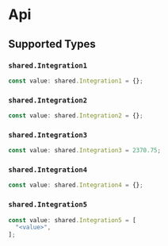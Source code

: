 # Api


## Supported Types

### `shared.Integration1`

```typescript
const value: shared.Integration1 = {};
```

### `shared.Integration2`

```typescript
const value: shared.Integration2 = {};
```

### `shared.Integration3`

```typescript
const value: shared.Integration3 = 2370.75;
```

### `shared.Integration4`

```typescript
const value: shared.Integration4 = {};
```

### `shared.Integration5`

```typescript
const value: shared.Integration5 = [
  "<value>",
];
```

